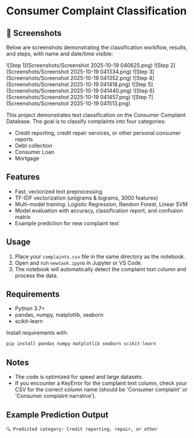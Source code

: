 # Consumer Complaint Classification

## 📸 Screenshots

Below are screenshots demonstrating the classification workflow, results, and steps, with name and date/time visible:

![Step 1](Screenshots/Screenshot 2025-10-19 040625.png)
![Step 2](Screenshots/Screenshot 2025-10-19 041334.png)
![Step 3](Screenshots/Screenshot 2025-10-19 041352.png)
![Step 4](Screenshots/Screenshot 2025-10-19 041418.png)
![Step 5](Screenshots/Screenshot 2025-10-19 041440.png)
![Step 6](Screenshots/Screenshot 2025-10-19 041457.png)
![Step 7](Screenshots/Screenshot 2025-10-19 041513.png)

This project demonstrates text classification on the Consumer Complaint Database. The goal is to classify complaints into four categories:

- Credit reporting, credit repair services, or other personal consumer reports
- Debt collection
- Consumer Loan
- Mortgage

## Features
- Fast, vectorized text preprocessing
- TF-IDF vectorization (unigrams & bigrams, 3000 features)
- Multi-model training: Logistic Regression, Random Forest, Linear SVM
- Model evaluation with accuracy, classification report, and confusion matrix
- Example prediction for new complaint text

## Usage
1. Place your `complaints.csv` file in the same directory as the notebook.
2. Open and run `newtask.ipynb` in Jupyter or VS Code.
3. The notebook will automatically detect the complaint text column and process the data.

## Requirements
- Python 3.7+
- pandas, numpy, matplotlib, seaborn
- scikit-learn

Install requirements with:

```bash
pip install pandas numpy matplotlib seaborn scikit-learn
```

## Notes
- The code is optimized for speed and large datasets.
- If you encounter a KeyError for the complaint text column, check your CSV for the correct column name (should be 'Consumer complaint' or 'Consumer complaint narrative').

## Example Prediction Output
```
🔍 Predicted category: Credit reporting, repair, or other
```
